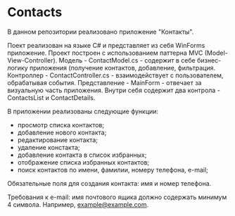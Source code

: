 # Contacts

В данном репозитории реализовано приложение "Контакты".

Поект реализован на языке C# и представляет из себя WinForms приложение.
Проект построен с использованием паттерна MVC (Model-View-Controller).
Модель - ContactModel.cs - содержит в себе бизнес-логику приложения (получение контактов, добавление, фильтрация.
Контроллер - ContactController.cs - взаимодействует с пользователем, обрабатывая события.
Представление - MainForm - отвечает за визуальную часть приложения. Внутри себя содержит два контрола - ContactsList и ContactDetails.

В приложении реализованы следующие функции:
- просмотр списка контактов;
- добавление нового контакта;
- редактирование контакта;
- удаление констакта;
- добавление контакта в список избранных;
- отображение списка избранных контактов;
- поиск контактов по имени, фамилии, номеру телефона, e-mail;

Обязательные поля для создания контакта: имя и номер телефона.

Требования к e-mail: имя почтового ящика должно содержать минимум 4 символa. Например, example@example.com.
